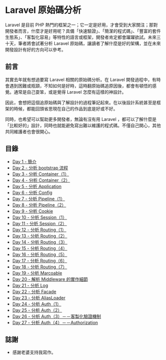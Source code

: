 # Laravel 原始碼分析

Laravel 是目前 PHP 熱門的框架之一；它一定是好用，才會受到大家關注；那對開發者而言，什麼才是好用呢？具備「快速驗證」、「簡潔的程式碼」、「豐富的套件生態系」、「客製化容易」等特性的語言或框架，開發者肯定都會躍躍欲試。未來三十天，筆者將會試著分析 Laravel 原始碼，讓讀者了解什麼是好的架構，並在未來開發設計有好的方向可以參考。

## 前言

其實去年就有想過要寫 Laravel 相關的原始碼分析。在 Laravel 開發過程中，有時會遇到困難或瓶頸，不知如何是好時，這時翻原始碼追原因後，都會有頓悟的感覺。通常是自己耍笨，或是覺得 Laravel 怎麼有這樣的神設計。

因此，會想把這個追原始碼與了解設計的過程筆記起來。在以後設計系統甚至是框架的時候，都能回頭省思現在自己的作品到底是好或不好。

同時，也希望可以幫助更多開發者，無論有沒有用 Laravel ，都可以了解什麼是「比較好的」設計，同時也就能避免寫出難以維護的程式碼。不僅自己開心，其他共同維護者也會很開心。

## 目錄

* [Day 1 - 簡介](day01.md)
* [Day 2 - 分析 bootstrap 流程](day02.md)
* [Day 3 - 分析 Container（1）](day03.md)
* [Day 4 - 分析 Container（2）](day04.md)
* [Day 5 - 分析 Application](day05.md)
* [Day 6 - 分析 Config](day06.md)
* [Day 7 - 分析 Pipeline（1）](day07.md)
* [Day 8 - 分析 Pipeline（2）](day08.md)
* [Day 9 - 分析 Cookie](day09.md)
* [Day 10 - 分析 Session（1）](day10.md)
* [Day 11 - 分析 Session（2）](day11.md)
* [Day 12 - 分析 Routing（1）](day12.md)
* [Day 13 - 分析 Routing（2）](day13.md)
* [Day 14 - 分析 Routing（3）](day14.md)
* [Day 15 - 分析 Routing（4）](day15.md)
* [Day 16 - 分析 Routing（5）](day16.md)
* [Day 17 - 分析 Routing（6）](day17.md)
* [Day 18 - 分析 Routing（7）](day18.md)
* [Day 19 - 分析 Marcoable](day19.md)
* [Day 20 - 解析 Middleware 的實作細節](day20.md)
* [Day 21 - 分析 Log](day21.md)
* [Day 22 - 分析 Facade](day22.md)
* [Day 23 - 分析 AliasLoader](day23.md)
* [Day 24 - 分析 Auth（1）](day24.md)
* [Day 25 - 分析 Auth（2）](day25.md)
* [Day 26 - 分析 Auth（3）－－客製化驗證機制](day26.md)
* [Day 27 - 分析 Auth（4）－－Authorization](day27.md)

## 誌謝

* 感謝老婆支持我寫作。
